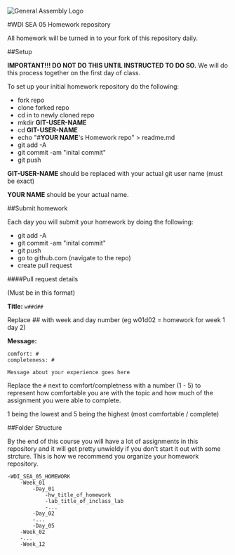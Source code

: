 ![General Assembly Logo](http://i.imgur.com/ke8USTq.png)

#WDI SEA 05 Homework repository

All homework will be turned in to your fork of this repository daily.

##Setup

**IMPORTANT!!! DO NOT DO THIS UNTIL INSTRUCTED TO DO SO.** We will do this process together on the first day of class.

To set up your initial homework repository do the following:

* fork repo
* clone forked repo
* cd in to newly cloned repo
* mkdir **GIT-USER-NAME**
* cd **GIT-USER-NAME**
* echo "#**YOUR NAME**'s Homework repo" > readme.md
* git add -A
* git commit -am "inital commit"
* git push

**GIT-USER-NAME** should be replaced with your actual git user name (must be exact)

**YOUR NAME** should be your actual name.



##Submit homework

Each day you will submit your homework by doing the following:

* git add -A
* git commit -am "inital commit"
* git push
* go to github.com (navigate to the repo)
* create pull request

####Pull request details

(Must be in this format)

**Title:** `w##d##`

Replace ## with week and day number (eg w01d02  = homework for week 1 day 2)

**Message:**

```
comfort: #
completeness: #

Message about your experience goes here
```

Replace the `#` next to comfort/completness with a number (1 - 5) to represent how comfortable you are with the topic and how much of the assignment you were able to complete.

1 being the lowest and 5 being the highest (most comfortable / complete)

##Folder Structure

By the end of this course you will have a lot of assignments in this repository and it will get pretty unwieldy if you don't start it out with some strcture. This is how we recommend you organize your homework repository.

```
-WDI_SEA_05_HOMEWORK
    -Week_01
        -Day_01
            -hw_title_of_homework
            -lab_title_of_inclass_lab
            -...
        -Day_02
        -...
        -Day_05    
    -Week_02
    -...
    -Week_12
```

